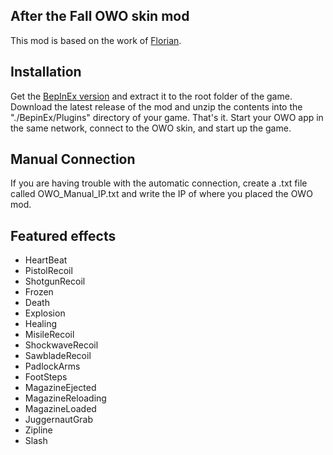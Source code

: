 ## After the Fall OWO skin mod
This mod is based on the work of [Florian](https://github.com/floh-owo).

## Installation
Get the [BepInEx version](https://github.com/BepInEx/BepInEx/releases/tag/v6.0.0-pre.2) and extract it to the root folder of the game. Download the latest release of the mod and unzip the contents into the "./BepinEx/Plugins" directory of your game. That's it. Start your OWO app in the same network, connect to the OWO skin, and start up the game.

## Manual Connection
If you are having trouble with the automatic connection, create a .txt file called OWO_Manual_IP.txt and write the IP of where you placed the OWO mod.

## Featured effects
- HeartBeat
- PistolRecoil
- ShotgunRecoil
- Frozen
- Death
- Explosion
- Healing
- MisileRecoil
- ShockwaveRecoil
- SawbladeRecoil
- PadlockArms
- FootSteps
- MagazineEjected
- MagazineReloading
- MagazineLoaded
- JuggernautGrab
- Zipline
- Slash
